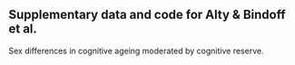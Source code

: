 ## Supplementary data and code for Alty & Bindoff et al.

Sex differences in cognitive ageing moderated by cognitive reserve.  

